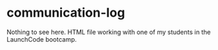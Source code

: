 # communication-log

Nothing to see here. HTML file working with one of my students in the LaunchCode bootcamp.
